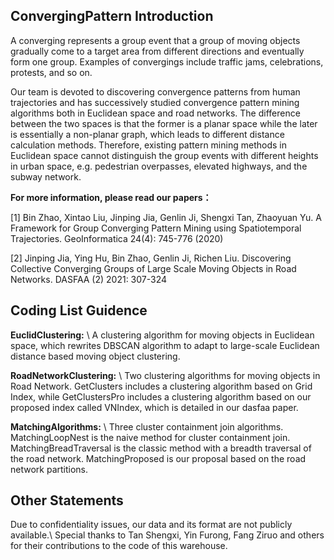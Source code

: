 ## ConvergingPattern Introduction
A converging represents a group event that a group of moving objects gradually come to a target area from different directions and eventually form one group. Examples of convergings include traffic jams, celebrations, protests, and so on.

Our team is devoted to discovering convergence patterns from human trajectories and has successively studied convergence pattern mining algorithms both in Euclidean space and road networks. The difference between the two spaces is that the former is a planar space while the later is essentially a non-planar graph, which leads to different distance calculation methods. Therefore, existing pattern mining methods in Euclidean space cannot distinguish the group events with different heights in urban space, e.g. pedestrian overpasses, elevated highways, and the subway network.

**For more information, please read our papers：**

[1] Bin Zhao, Xintao Liu, Jinping Jia, Genlin Ji, Shengxi Tan, Zhaoyuan Yu. A Framework for Group Converging Pattern Mining using Spatiotemporal Trajectories. GeoInformatica 24(4): 745-776 (2020)

[2] Jinping Jia, Ying Hu, Bin Zhao, Genlin Ji, Richen Liu. Discovering Collective Converging Groups of Large Scale Moving Objects in Road Networks. DASFAA (2) 2021: 307-324

## Coding List Guidence
**EuclidClustering:** \\
A clustering algorithm for moving objects in Euclidean space, which rewrites DBSCAN algorithm to adapt to large-scale Euclidean distance based moving object clustering.

**RoadNetworkClustering:** \\
Two clustering algorithms for moving objects in Road Network. GetClusters includes a clustering algorithm based on Grid Index, while GetClustersPro includes a clustering algorithm based on our proposed index called VNIndex, which is detailed in our dasfaa paper.

**MatchingAlgorithms:** \\
Three cluster containment join algorithms. MatchingLoopNest is the naive method for cluster containment join. MatchingBreadTraversal is the classic method with a breadth traversal of the road network. MatchingProposed is our proposal based on the road network partitions.

## Other Statements
Due to confidentiality issues, our data and its format are not publicly available.\\
Special thanks to Tan Shengxi, Yin Furong, Fang Ziruo and others for their contributions to the code of this warehouse.

